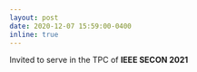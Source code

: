 ```yaml
---
layout: post
date: 2020-12-07 15:59:00-0400
inline: true
---
```


Invited to serve in the TPC of <strong>IEEE SECON 2021</strong>

